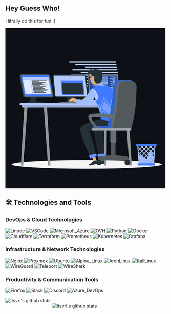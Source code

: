 ## Hey Guess Who!
I litrally do this for fun ;)
<p><img align="center" src="https://github.com/WhyAydan/WhyAydan/blob/main/animation_500_kxa883sd.gif"/></p>

## 🛠️ Technologies and Tools
### DevOps & Cloud Technologies
<p>
  <img alt="Linode" src="https://img.shields.io/badge/-Linode-1CB35C?style=flat-square&&logo=linode&logoColor=white" />
  <img alt="VSCode" src="https://img.shields.io/badge/-VSCode-007ACC?style=flat-square&&logo=visual-studio-code&logoColor=white" />
  <img alt="Microsoft_Azure" src="https://img.shields.io/badge/-Microsoft_Azure-007ACC?style=flat-square&&logo=microsoft-azure&logoColor=white" />
  <img alt="OVH" src="https://img.shields.io/badge/-OVH_Cloud_Hosting-000E9C?style=flat-square&&logo=ovh&logoColor=white" />
  <img alt="Python" src="https://img.shields.io/badge/-Python-407EAF?style=flat-square&&logo=python&logoColor=white" /> 
  <img alt="Docker" src="https://img.shields.io/badge/-Docker-2496ED?style=flat-square&&logo=docker&logoColor=white" />
  <img alt="Cloudflare" src="https://img.shields.io/badge/-Cloudflare-F38020?style=flat-square&&logo=cloudflare&logoColor=white" />
  <img alt="Terraform" src="https://img.shields.io/badge/-Terraform-7B42BC?style=flat-square&&logo=terraform&logoColor=white" />
  <img alt="Prometheus" src="https://img.shields.io/badge/-Prometheus-E6522C?style=flat-square&&logo=prometheus&logoColor=white" />
  <img alt="Kubernetes" src="https://img.shields.io/badge/-Kubernetes-326CE5?style=flat-square&&logo=kubernetes&logoColor=white" />
  <img alt="Grafana" src="https://img.shields.io/badge/-Grafana-F46800?style=flat-square&&logo=grafana&logoColor=white" />
</p>

### Infrastructure & Network Technologies
<p>
  
  <img alt="Nginx" src="https://img.shields.io/badge/-Nginx-009639?style=flat-square&&logo=nginx&logoColor=white" />
  <img alt="Proxmox" src="https://img.shields.io/badge/-Proxmox-E57000?style=flat-square&&logo=proxmox&logoColor=white" /> 
  <img alt="Ubuntu" src="https://img.shields.io/badge/-Ubuntu-E95420?style=flat-square&&logo=ubuntu&logoColor=white" /> 
  <img alt="Alpine_Linux" src="https://img.shields.io/badge/-Alpine_Linux-0D597F?style=flat-square&&logo=alpine-linux&logoColor=white" />
  <img alt="ArchLinux" src="https://img.shields.io/badge/-Arch_Linux-1793D1?style=flat-square&&logo=arch-linux&logoColor=white" />
  <img alt="KaliLinux" src="https://img.shields.io/badge/-Kali_Linux-557C94?style=flat-square&&logo=kali-linux&logoColor=white" />
  <img alt="WireGuard" src="https://img.shields.io/badge/-WireGuard-88171A?style=flat-square&&logo=wireguard&logoColor=white" /> 
  <img alt="Teleport" src="https://img.shields.io/badge/-Teleport-512FC9?style=flat-square&&logo=teleport&logoColor=white" />
  <img alt="WireShark" src="https://img.shields.io/badge/-WireShark-1679A7?style=flat-square&&logo=wireshark&logoColor=white" /> 
</p>

### Productivity & Communication Tools
<p>
  <img alt="Firefox" src="https://img.shields.io/badge/-Firefox-FB542B?style=flat-square&&logo=firefox&logoColor=white" /> 
  <img alt="Slack" src="https://img.shields.io/badge/-Slack-4A154B?style=flat-square&&logo=slack&logoColor=white" /> 
  <img alt="Discord" src="https://img.shields.io/badge/-Discord-5865F2?style=flat-square&&logo=discord&logoColor=white" />
  <img alt="Azure_DevOps" src="https://img.shields.io/badge/-Azure_DevOps-007ACC?style=flat-square&&logo=azure-devops&logoColor=white" />
</p>



<img align="left" width="430" height="auto" alt="itsvrl's github stats" src="https://github-readme-stats.vercel.app/api?username=whyaydan&hide_border=true&title_color=0ff54c&icon_color=0ff54c&text_color=c9d1d9&bg_color=0d1117&show_icons=true;count_private=true&amp;include_all_commits=true">

<img align="right" width="359" height="auto" alt="itsvrl's github stats" src="https://github-readme-stats.vercel.app/api/top-langs/?username=whyaydan&hide_border=true&title_color=0ff54c&icon_color=0ff54c&text_color=c9d1d9&bg_color=0d1117&layout=compact&amp;show_icons=true&amp;">

